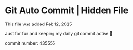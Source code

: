 # Git Auto Commit | Hidden File

This file was added Feb 12, 2025

Just for fun and keeping my daily git commit active 🤪

commit number: 435555
